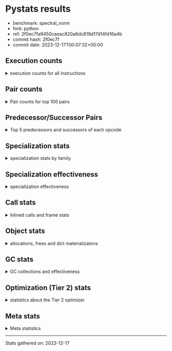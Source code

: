 
# Pystats results

- benchmark: spectral_norm
- fork: python
- ref: 2f0ec7fa9450caeac820a6dc819d17d14fd16a4b
- commit hash: 2f0ec7f
- commit date: 2023-12-17T00:07:32+00:00

## Execution counts

<details>
<summary> execution counts for all instructions </summary>

|Name | Count | Self | Cumulative | Miss ratio | 
|---|---:|---:|---:|---:|
| BINARY_OP_ADD_INT | 270,399,900 | 17.1% | 17.1% |  |
| LOAD_CONST | 216,736,240 | 13.7% | 30.9% |  |
| LOAD_FAST | 163,515,680 | 10.4% | 41.2% |  |
| LOAD_FAST_LOAD_FAST | 162,676,800 | 10.3% | 51.6% |  |
| BINARY_OP | 109,841,380 | 7.0% | 58.5% |  |
| STORE_FAST | 54,522,720 | 3.5% | 62.0% |  |
| FOR_ITER | 54,520,440 | 3.5% | 65.4% |  |
| JUMP_BACKWARD | 54,507,280 | 3.5% | 68.9% |  |
| STORE_FAST_STORE_FAST | 54,506,480 | 3.5% | 72.4% |  |
| UNPACK_SEQUENCE_TWO_TUPLE | 54,506,300 | 3.5% | 75.8% |  |
| CALL_PY_EXACT_ARGS | 54,503,840 | 3.5% | 79.3% | 0.3% |
| RETURN_VALUE | 54,500,960 | 3.5% | 82.7% |  |
| RESUME_CHECK | 54,500,820 | 3.5% | 86.2% |  |
| BINARY_OP_ADD_FLOAT | 54,100,720 | 3.4% | 89.6% | 0.8% |
| LOAD_GLOBAL_MODULE | 54,088,080 | 3.4% | 93.0% |  |
| BINARY_OP_MULTIPLY_INT | 54,079,980 | 3.4% | 96.5% |  |
| BINARY_OP_MULTIPLY_FLOAT | 52,463,760 | 3.3% | 99.8% | 0.0% |
| LOAD_GLOBAL_BUILTIN | 425,680 | 0.0% | 99.8% |  |
| CALL_BUILTIN_CLASS | 422,440 | 0.0% | 99.8% |  |
| FOR_ITER_RANGE | 420,180 | 0.0% | 99.9% |  |
| GET_ITER | 419,440 | 0.0% | 99.9% |  |
| PUSH_NULL | 416,400 | 0.0% | 99.9% |  |
| BUILD_TUPLE | 416,000 | 0.0% | 99.9% |  |
| LIST_APPEND | 416,000 | 0.0% | 100.0% |  |
| STORE_FAST_LOAD_FAST | 416,000 | 0.0% | 100.0% |  |
| SWAP | 9,600 | 0.0% | 100.0% |  |
| BUILD_LIST | 3,360 | 0.0% | 100.0% |  |
| LOAD_FAST_AND_CLEAR | 3,200 | 0.0% | 100.0% |  |
| CALL_LEN | 3,180 | 0.0% | 100.0% |  |
| CALL | 960 | 0.0% | 100.0% |  |
| LOAD_GLOBAL | 800 | 0.0% | 100.0% |  |
| LOAD_DEREF | 240 | 0.0% | 100.0% |  |
| UNPACK_SEQUENCE | 200 | 0.0% | 100.0% |  |
| LOAD_ATTR_MODULE | 180 | 0.0% | 100.0% |  |
| CALL_FUNCTION_EX | 160 | 0.0% | 100.0% |  |
| RESUME | 140 | 0.0% | 100.0% |  |
| LOAD_ATTR | 120 | 0.0% | 100.0% |  |
| NOP | 80 | 0.0% | 100.0% |  |
| POP_TOP | 80 | 0.0% | 100.0% |  |
| CALL_INTRINSIC_1 | 80 | 0.0% | 100.0% |  |
| COPY | 80 | 0.0% | 100.0% |  |
| COPY_FREE_VARS | 80 | 0.0% | 100.0% |  |
| LIST_EXTEND | 80 | 0.0% | 100.0% |  |
| LOAD_FAST_CHECK | 80 | 0.0% | 100.0% |  |
| BINARY_OP_SUBTRACT_FLOAT | 60 | 0.0% | 100.0% |  |


</details>

## Pair counts

<details>
<summary> Pair counts for top 100 pairs </summary>

|Pair | Count | Self | Cumulative | 
|---|---:|---:|---:|
| BINARY_OP_ADD_INT LOAD_CONST | 108,159,960 | 6.9% | 6.9% |
| LOAD_CONST BINARY_OP_ADD_INT | 108,159,920 | 6.9% | 13.7% |
| LOAD_FAST_LOAD_FAST BINARY_OP_ADD_INT | 108,159,920 | 6.9% | 20.6% |
| UNPACK_SEQUENCE_TWO_TUPLE STORE_FAST_STORE_FAST | 54,506,300 | 3.5% | 24.0% |
| CALL_PY_EXACT_ARGS RESUME_CHECK | 54,500,640 | 3.5% | 27.5% |
| BINARY_OP_ADD_FLOAT STORE_FAST | 54,092,880 | 3.4% | 30.9% |
| STORE_FAST JUMP_BACKWARD | 54,091,200 | 3.4% | 34.3% |
| JUMP_BACKWARD FOR_ITER | 54,090,460 | 3.4% | 37.8% |
| FOR_ITER UNPACK_SEQUENCE_TWO_TUPLE | 54,090,280 | 3.4% | 41.2% |
| LOAD_CONST BINARY_OP | 54,080,080 | 3.4% | 44.6% |
| BINARY_OP RETURN_VALUE | 54,080,020 | 3.4% | 48.1% |
| RETURN_VALUE LOAD_FAST | 54,080,000 | 3.4% | 51.5% |
| BINARY_OP LOAD_FAST | 54,080,000 | 3.4% | 54.9% |
| LOAD_CONST LOAD_FAST_LOAD_FAST | 54,080,000 | 3.4% | 58.3% |
| STORE_FAST_STORE_FAST LOAD_FAST | 54,080,000 | 3.4% | 61.8% |
| BINARY_OP_ADD_INT BINARY_OP | 54,080,000 | 3.4% | 65.2% |
| BINARY_OP_ADD_INT LOAD_FAST_LOAD_FAST | 54,079,980 | 3.4% | 68.6% |
| BINARY_OP_MULTIPLY_INT LOAD_CONST | 54,079,980 | 3.4% | 72.1% |
| RESUME_CHECK LOAD_CONST | 54,079,980 | 3.4% | 75.5% |
| LOAD_FAST BINARY_OP_ADD_INT | 54,079,960 | 3.4% | 78.9% |
| BINARY_OP_ADD_INT BINARY_OP_MULTIPLY_INT | 54,079,960 | 3.4% | 82.3% |
| LOAD_GLOBAL_MODULE LOAD_FAST_LOAD_FAST | 54,079,960 | 3.4% | 85.8% |
| LOAD_FAST LOAD_GLOBAL_MODULE | 54,079,920 | 3.4% | 89.2% |
| LOAD_FAST_LOAD_FAST CALL_PY_EXACT_ARGS | 54,079,920 | 3.4% | 92.6% |
| LOAD_FAST BINARY_OP_MULTIPLY_FLOAT | 52,463,620 | 3.3% | 96.0% |
| BINARY_OP_MULTIPLY_FLOAT BINARY_OP_ADD_FLOAT | 52,456,020 | 3.3% | 99.3% |
| BINARY_OP BINARY_OP_ADD_FLOAT | 1,644,700 | 0.1% | 99.4% |
| LOAD_FAST BINARY_OP | 1,637,260 | 0.1% | 99.5% |
| LOAD_GLOBAL_BUILTIN LOAD_FAST | 419,260 | 0.0% | 99.5% |
| CALL_BUILTIN_CLASS GET_ITER | 419,200 | 0.0% | 99.5% |
| LOAD_FAST CALL_BUILTIN_CLASS | 419,120 | 0.0% | 99.6% |
| JUMP_BACKWARD FOR_ITER_RANGE | 416,820 | 0.0% | 99.6% |
| GET_ITER FOR_ITER | 416,120 | 0.0% | 99.6% |
| PUSH_NULL LOAD_FAST_LOAD_FAST | 416,000 | 0.0% | 99.6% |
| RETURN_VALUE LIST_APPEND | 416,000 | 0.0% | 99.7% |
| FOR_ITER LOAD_FAST | 416,000 | 0.0% | 99.7% |
| LIST_APPEND JUMP_BACKWARD | 416,000 | 0.0% | 99.7% |
| LOAD_CONST STORE_FAST | 416,000 | 0.0% | 99.8% |
| LOAD_FAST RETURN_VALUE | 416,000 | 0.0% | 99.8% |
| LOAD_FAST_LOAD_FAST BUILD_TUPLE | 416,000 | 0.0% | 99.8% |
| STORE_FAST_LOAD_FAST PUSH_NULL | 416,000 | 0.0% | 99.8% |
| STORE_FAST_STORE_FAST LOAD_CONST | 416,000 | 0.0% | 99.9% |
| FOR_ITER_RANGE STORE_FAST_LOAD_FAST | 415,980 | 0.0% | 99.9% |
| BUILD_TUPLE CALL_PY_EXACT_ARGS | 415,960 | 0.0% | 99.9% |
| STORE_FAST LOAD_GLOBAL_BUILTIN | 415,960 | 0.0% | 99.9% |
| RESUME_CHECK LOAD_FAST | 415,960 | 0.0% | 100.0% |
| LOAD_FAST UNPACK_SEQUENCE_TWO_TUPLE | 415,920 | 0.0% | 100.0% |
| BINARY_OP BINARY_OP | 28,300 | 0.0% | 100.0% |
| LOAD_FAST_LOAD_FAST LOAD_FAST | 20,800 | 0.0% | 100.0% |
| FOR_ITER FOR_ITER | 13,840 | 0.0% | 100.0% |
| STORE_FAST LOAD_FAST_LOAD_FAST | 10,400 | 0.0% | 100.0% |
| STORE_FAST_STORE_FAST LOAD_FAST_LOAD_FAST | 10,400 | 0.0% | 100.0% |
| BINARY_OP STORE_FAST | 8,000 | 0.0% | 100.0% |
| BINARY_OP_ADD_FLOAT BINARY_OP | 7,840 | 0.0% | 100.0% |
| BINARY_OP_MULTIPLY_FLOAT BINARY_OP | 7,740 | 0.0% | 100.0% |
| LOAD_GLOBAL_BUILTIN LOAD_GLOBAL_BUILTIN | 6,320 | 0.0% | 100.0% |
| LOAD_GLOBAL_MODULE LOAD_GLOBAL_MODULE | 4,680 | 0.0% | 100.0% |
| GET_ITER LOAD_FAST_AND_CLEAR | 3,200 | 0.0% | 100.0% |
| BUILD_LIST SWAP | 3,200 | 0.0% | 100.0% |
| LOAD_FAST_AND_CLEAR SWAP | 3,200 | 0.0% | 100.0% |
| STORE_FAST RETURN_VALUE | 3,200 | 0.0% | 100.0% |
| SWAP BUILD_LIST | 3,200 | 0.0% | 100.0% |
| SWAP STORE_FAST | 3,200 | 0.0% | 100.0% |
| FOR_ITER_RANGE SWAP | 3,200 | 0.0% | 100.0% |
| RESUME_CHECK LOAD_GLOBAL_BUILTIN | 3,200 | 0.0% | 100.0% |
| SWAP FOR_ITER_RANGE | 3,180 | 0.0% | 100.0% |
| CALL_PY_EXACT_ARGS CALL_PY_EXACT_ARGS | 3,180 | 0.0% | 100.0% |
| CALL_BUILTIN_CLASS CALL_LEN | 3,160 | 0.0% | 100.0% |
| CALL_LEN CALL_BUILTIN_CLASS | 3,160 | 0.0% | 100.0% |
| LOAD_GLOBAL_MODULE LOAD_FAST | 3,140 | 0.0% | 100.0% |
| LOAD_FAST CALL_PY_EXACT_ARGS | 3,080 | 0.0% | 100.0% |
| RETURN_VALUE RETURN_VALUE | 1,680 | 0.0% | 100.0% |
| RETURN_VALUE STORE_FAST | 1,600 | 0.0% | 100.0% |
| RETURN_VALUE CALL_PY_EXACT_ARGS | 1,560 | 0.0% | 100.0% |
| STORE_FAST LOAD_GLOBAL_MODULE | 1,560 | 0.0% | 100.0% |
| RESUME_CHECK LOAD_GLOBAL_MODULE | 1,560 | 0.0% | 100.0% |
| FOR_ITER_RANGE STORE_FAST | 840 | 0.0% | 100.0% |
| LOAD_FAST CALL | 280 | 0.0% | 100.0% |
| PUSH_NULL CALL | 240 | 0.0% | 100.0% |
| LOAD_GLOBAL LOAD_GLOBAL_MODULE | 240 | 0.0% | 100.0% |
| STORE_FAST LOAD_GLOBAL | 240 | 0.0% | 100.0% |
| LOAD_ATTR_MODULE PUSH_NULL | 180 | 0.0% | 100.0% |
| PUSH_NULL LOAD_FAST | 160 | 0.0% | 100.0% |
| CALL GET_ITER | 160 | 0.0% | 100.0% |
| LOAD_DEREF PUSH_NULL | 160 | 0.0% | 100.0% |
| LOAD_GLOBAL LOAD_FAST | 160 | 0.0% | 100.0% |
| LOAD_GLOBAL LOAD_GLOBAL_BUILTIN | 160 | 0.0% | 100.0% |
| BINARY_OP BINARY_OP_MULTIPLY_FLOAT | 140 | 0.0% | 100.0% |
| CALL CALL_PY_EXACT_ARGS | 140 | 0.0% | 100.0% |
| GET_ITER FOR_ITER_RANGE | 120 | 0.0% | 100.0% |
| CALL CALL | 120 | 0.0% | 100.0% |
| CALL CALL_BUILTIN_CLASS | 120 | 0.0% | 100.0% |
| FOR_ITER UNPACK_SEQUENCE | 120 | 0.0% | 100.0% |
| LOAD_GLOBAL_MODULE LOAD_ATTR_MODULE | 120 | 0.0% | 100.0% |
| BINARY_OP BINARY_OP_ADD_INT | 100 | 0.0% | 100.0% |
| CALL STORE_FAST | 100 | 0.0% | 100.0% |
| LOAD_GLOBAL LOAD_GLOBAL | 100 | 0.0% | 100.0% |
| UNPACK_SEQUENCE STORE_FAST_STORE_FAST | 100 | 0.0% | 100.0% |
| UNPACK_SEQUENCE UNPACK_SEQUENCE_TWO_TUPLE | 100 | 0.0% | 100.0% |
| NOP LOAD_DEREF | 80 | 0.0% | 100.0% |


</details>

## Predecessor/Successor Pairs

<details>
<summary> Top 5 predecessors and successors of each opcode </summary>

### GET_ITER

<details>
<summary> Successors and predecessors for GET_ITER </summary>

|Predecessors | Count | Percentage | 
|---|---:|---:|
| CALL_BUILTIN_CLASS | 419,200 | 99.9% |
| CALL | 160 | 0.0% |
| LOAD_FAST | 80 | 0.0% |

|Successors | Count | Percentage | 
|---|---:|---:|
| FOR_ITER | 416,120 | 99.2% |
| LOAD_FAST_AND_CLEAR | 3,200 | 0.8% |
| FOR_ITER_RANGE | 120 | 0.0% |


</details>

### NOP

<details>
<summary> Successors and predecessors for NOP </summary>

|Predecessors | Count | Percentage | 
|---|---:|---:|
| POP_TOP | 80 | 100.0% |

|Successors | Count | Percentage | 
|---|---:|---:|
| LOAD_DEREF | 80 | 100.0% |


</details>

### POP_TOP

<details>
<summary> Successors and predecessors for POP_TOP </summary>

|Predecessors | Count | Percentage | 
|---|---:|---:|
| CALL | 80 | 100.0% |

|Successors | Count | Percentage | 
|---|---:|---:|
| NOP | 80 | 100.0% |


</details>

### PUSH_NULL

<details>
<summary> Successors and predecessors for PUSH_NULL </summary>

|Predecessors | Count | Percentage | 
|---|---:|---:|
| STORE_FAST_LOAD_FAST | 416,000 | 99.9% |
| LOAD_ATTR_MODULE | 180 | 0.0% |
| LOAD_DEREF | 160 | 0.0% |
| LOAD_ATTR | 60 | 0.0% |

|Successors | Count | Percentage | 
|---|---:|---:|
| LOAD_FAST_LOAD_FAST | 416,000 | 99.9% |
| CALL | 240 | 0.1% |
| LOAD_FAST | 160 | 0.0% |


</details>

### RETURN_VALUE

<details>
<summary> Successors and predecessors for RETURN_VALUE </summary>

|Predecessors | Count | Percentage | 
|---|---:|---:|
| BINARY_OP | 54,080,020 | 99.2% |
| LOAD_FAST | 416,000 | 0.8% |
| STORE_FAST | 3,200 | 0.0% |
| RETURN_VALUE | 1,680 | 0.0% |
| BINARY_OP_SUBTRACT_FLOAT | 60 | 0.0% |

|Successors | Count | Percentage | 
|---|---:|---:|
| LOAD_FAST | 54,080,000 | 99.2% |
| LIST_APPEND | 416,000 | 0.8% |
| RETURN_VALUE | 1,680 | 0.0% |
| STORE_FAST | 1,600 | 0.0% |
| CALL_PY_EXACT_ARGS | 1,560 | 0.0% |


</details>

### BINARY_OP

<details>
<summary> Successors and predecessors for BINARY_OP </summary>

|Predecessors | Count | Percentage | 
|---|---:|---:|
| LOAD_CONST | 54,080,080 | 49.2% |
| BINARY_OP_ADD_INT | 54,080,000 | 49.2% |
| LOAD_FAST | 1,637,260 | 1.5% |
| BINARY_OP | 28,300 | 0.0% |
| BINARY_OP_ADD_FLOAT | 7,840 | 0.0% |

|Successors | Count | Percentage | 
|---|---:|---:|
| RETURN_VALUE | 54,080,020 | 49.2% |
| LOAD_FAST | 54,080,000 | 49.2% |
| BINARY_OP_ADD_FLOAT | 1,644,700 | 1.5% |
| BINARY_OP | 28,300 | 0.0% |
| STORE_FAST | 8,000 | 0.0% |


</details>

### BUILD_LIST

<details>
<summary> Successors and predecessors for BUILD_LIST </summary>

|Predecessors | Count | Percentage | 
|---|---:|---:|
| SWAP | 3,200 | 95.2% |
| LOAD_CONST | 80 | 2.4% |
| LOAD_FAST | 80 | 2.4% |

|Successors | Count | Percentage | 
|---|---:|---:|
| SWAP | 3,200 | 95.2% |
| LOAD_DEREF | 80 | 2.4% |
| LOAD_GLOBAL | 40 | 1.2% |
| LOAD_GLOBAL_MODULE | 40 | 1.2% |


</details>

### BUILD_TUPLE

<details>
<summary> Successors and predecessors for BUILD_TUPLE </summary>

|Predecessors | Count | Percentage | 
|---|---:|---:|
| LOAD_FAST_LOAD_FAST | 416,000 | 100.0% |

|Successors | Count | Percentage | 
|---|---:|---:|
| CALL_PY_EXACT_ARGS | 415,960 | 100.0% |
| CALL | 40 | 0.0% |


</details>

### CALL

<details>
<summary> Successors and predecessors for CALL </summary>

|Predecessors | Count | Percentage | 
|---|---:|---:|
| LOAD_FAST | 280 | 29.2% |
| PUSH_NULL | 240 | 25.0% |
| CALL | 120 | 12.5% |
| LOAD_FAST_CHECK | 80 | 8.3% |
| LOAD_FAST_LOAD_FAST | 80 | 8.3% |

|Successors | Count | Percentage | 
|---|---:|---:|
| GET_ITER | 160 | 16.7% |
| CALL_PY_EXACT_ARGS | 140 | 14.6% |
| CALL | 120 | 12.5% |
| CALL_BUILTIN_CLASS | 120 | 12.5% |
| STORE_FAST | 100 | 10.4% |


</details>

### CALL_FUNCTION_EX

<details>
<summary> Successors and predecessors for CALL_FUNCTION_EX </summary>

|Predecessors | Count | Percentage | 
|---|---:|---:|
| CALL_INTRINSIC_1 | 80 | 50.0% |
| LOAD_FAST | 80 | 50.0% |

|Successors | Count | Percentage | 
|---|---:|---:|
| COPY_FREE_VARS | 80 | 50.0% |
| RESUME_CHECK | 60 | 37.5% |
| RESUME | 20 | 12.5% |


</details>

### CALL_INTRINSIC_1

<details>
<summary> Successors and predecessors for CALL_INTRINSIC_1 </summary>

|Predecessors | Count | Percentage | 
|---|---:|---:|
| LIST_EXTEND | 80 | 100.0% |

|Successors | Count | Percentage | 
|---|---:|---:|
| CALL_FUNCTION_EX | 80 | 100.0% |


</details>

### COPY

<details>
<summary> Successors and predecessors for COPY </summary>

|Predecessors | Count | Percentage | 
|---|---:|---:|
| LOAD_CONST | 80 | 100.0% |

|Successors | Count | Percentage | 
|---|---:|---:|
| STORE_FAST_STORE_FAST | 80 | 100.0% |


</details>

### COPY_FREE_VARS

<details>
<summary> Successors and predecessors for COPY_FREE_VARS </summary>

|Predecessors | Count | Percentage | 
|---|---:|---:|
| CALL_FUNCTION_EX | 80 | 100.0% |

|Successors | Count | Percentage | 
|---|---:|---:|
| RESUME_CHECK | 60 | 75.0% |
| RESUME | 20 | 25.0% |


</details>

### FOR_ITER

<details>
<summary> Successors and predecessors for FOR_ITER </summary>

|Predecessors | Count | Percentage | 
|---|---:|---:|
| JUMP_BACKWARD | 54,090,460 | 99.2% |
| GET_ITER | 416,120 | 0.8% |
| FOR_ITER | 13,840 | 0.0% |
| SWAP | 20 | 0.0% |

|Successors | Count | Percentage | 
|---|---:|---:|
| UNPACK_SEQUENCE_TWO_TUPLE | 54,090,280 | 99.2% |
| LOAD_FAST | 416,000 | 0.8% |
| FOR_ITER | 13,840 | 0.0% |
| UNPACK_SEQUENCE | 120 | 0.0% |
| JUMP_BACKWARD | 80 | 0.0% |


</details>

### JUMP_BACKWARD

<details>
<summary> Successors and predecessors for JUMP_BACKWARD </summary>

|Predecessors | Count | Percentage | 
|---|---:|---:|
| STORE_FAST | 54,091,200 | 99.2% |
| LIST_APPEND | 416,000 | 0.8% |
| FOR_ITER | 80 | 0.0% |

|Successors | Count | Percentage | 
|---|---:|---:|
| FOR_ITER | 54,090,460 | 99.2% |
| FOR_ITER_RANGE | 416,820 | 0.8% |


</details>

### LIST_APPEND

<details>
<summary> Successors and predecessors for LIST_APPEND </summary>

|Predecessors | Count | Percentage | 
|---|---:|---:|
| RETURN_VALUE | 416,000 | 100.0% |

|Successors | Count | Percentage | 
|---|---:|---:|
| JUMP_BACKWARD | 416,000 | 100.0% |


</details>

### LIST_EXTEND

<details>
<summary> Successors and predecessors for LIST_EXTEND </summary>

|Predecessors | Count | Percentage | 
|---|---:|---:|
| LOAD_DEREF | 80 | 100.0% |

|Successors | Count | Percentage | 
|---|---:|---:|
| CALL_INTRINSIC_1 | 80 | 100.0% |


</details>

### LOAD_ATTR

<details>
<summary> Successors and predecessors for LOAD_ATTR </summary>

|Predecessors | Count | Percentage | 
|---|---:|---:|
| LOAD_GLOBAL | 60 | 50.0% |
| LOAD_GLOBAL_MODULE | 60 | 50.0% |

|Successors | Count | Percentage | 
|---|---:|---:|
| PUSH_NULL | 60 | 50.0% |
| LOAD_ATTR_MODULE | 60 | 50.0% |


</details>

### LOAD_CONST

<details>
<summary> Successors and predecessors for LOAD_CONST </summary>

|Predecessors | Count | Percentage | 
|---|---:|---:|
| BINARY_OP_ADD_INT | 108,159,960 | 49.9% |
| BINARY_OP_MULTIPLY_INT | 54,079,980 | 25.0% |
| RESUME_CHECK | 54,079,980 | 25.0% |
| STORE_FAST_STORE_FAST | 416,000 | 0.2% |
| STORE_FAST | 80 | 0.0% |

|Successors | Count | Percentage | 
|---|---:|---:|
| BINARY_OP_ADD_INT | 108,159,920 | 49.9% |
| BINARY_OP | 54,080,080 | 25.0% |
| LOAD_FAST_LOAD_FAST | 54,080,000 | 25.0% |
| STORE_FAST | 416,000 | 0.2% |
| BUILD_LIST | 80 | 0.0% |


</details>

### LOAD_DEREF

<details>
<summary> Successors and predecessors for LOAD_DEREF </summary>

|Predecessors | Count | Percentage | 
|---|---:|---:|
| NOP | 80 | 33.3% |
| BUILD_LIST | 80 | 33.3% |
| RESUME_CHECK | 60 | 25.0% |
| RESUME | 20 | 8.3% |

|Successors | Count | Percentage | 
|---|---:|---:|
| PUSH_NULL | 160 | 66.7% |
| LIST_EXTEND | 80 | 33.3% |


</details>

### LOAD_FAST

<details>
<summary> Successors and predecessors for LOAD_FAST </summary>

|Predecessors | Count | Percentage | 
|---|---:|---:|
| RETURN_VALUE | 54,080,000 | 33.1% |
| BINARY_OP | 54,080,000 | 33.1% |
| STORE_FAST_STORE_FAST | 54,080,000 | 33.1% |
| LOAD_GLOBAL_BUILTIN | 419,260 | 0.3% |
| FOR_ITER | 416,000 | 0.3% |

|Successors | Count | Percentage | 
|---|---:|---:|
| BINARY_OP_ADD_INT | 54,079,960 | 33.1% |
| LOAD_GLOBAL_MODULE | 54,079,920 | 33.1% |
| BINARY_OP_MULTIPLY_FLOAT | 52,463,620 | 32.1% |
| BINARY_OP | 1,637,260 | 1.0% |
| CALL_BUILTIN_CLASS | 419,120 | 0.3% |


</details>

### LOAD_FAST_AND_CLEAR

<details>
<summary> Successors and predecessors for LOAD_FAST_AND_CLEAR </summary>

|Predecessors | Count | Percentage | 
|---|---:|---:|
| GET_ITER | 3,200 | 100.0% |

|Successors | Count | Percentage | 
|---|---:|---:|
| SWAP | 3,200 | 100.0% |


</details>

### LOAD_FAST_CHECK

<details>
<summary> Successors and predecessors for LOAD_FAST_CHECK </summary>

|Predecessors | Count | Percentage | 
|---|---:|---:|
| LOAD_FAST | 80 | 100.0% |

|Successors | Count | Percentage | 
|---|---:|---:|
| CALL | 80 | 100.0% |


</details>

### LOAD_FAST_LOAD_FAST

<details>
<summary> Successors and predecessors for LOAD_FAST_LOAD_FAST </summary>

|Predecessors | Count | Percentage | 
|---|---:|---:|
| LOAD_CONST | 54,080,000 | 33.2% |
| BINARY_OP_ADD_INT | 54,079,980 | 33.2% |
| LOAD_GLOBAL_MODULE | 54,079,960 | 33.2% |
| PUSH_NULL | 416,000 | 0.3% |
| STORE_FAST | 10,400 | 0.0% |

|Successors | Count | Percentage | 
|---|---:|---:|
| BINARY_OP_ADD_INT | 108,159,920 | 66.5% |
| CALL_PY_EXACT_ARGS | 54,079,920 | 33.2% |
| BUILD_TUPLE | 416,000 | 0.3% |
| LOAD_FAST | 20,800 | 0.0% |
| BINARY_OP | 80 | 0.0% |


</details>

### LOAD_GLOBAL

<details>
<summary> Successors and predecessors for LOAD_GLOBAL </summary>

|Predecessors | Count | Percentage | 
|---|---:|---:|
| STORE_FAST | 240 | 30.0% |
| LOAD_GLOBAL | 100 | 12.5% |
| LOAD_FAST | 80 | 10.0% |
| RESUME | 60 | 7.5% |
| LOAD_GLOBAL_MODULE | 60 | 7.5% |

|Successors | Count | Percentage | 
|---|---:|---:|
| LOAD_GLOBAL_MODULE | 240 | 30.0% |
| LOAD_FAST | 160 | 20.0% |
| LOAD_GLOBAL_BUILTIN | 160 | 20.0% |
| LOAD_GLOBAL | 100 | 12.5% |
| LOAD_ATTR | 60 | 7.5% |


</details>

### STORE_FAST

<details>
<summary> Successors and predecessors for STORE_FAST </summary>

|Predecessors | Count | Percentage | 
|---|---:|---:|
| BINARY_OP_ADD_FLOAT | 54,092,880 | 99.2% |
| LOAD_CONST | 416,000 | 0.8% |
| BINARY_OP | 8,000 | 0.0% |
| SWAP | 3,200 | 0.0% |
| RETURN_VALUE | 1,600 | 0.0% |

|Successors | Count | Percentage | 
|---|---:|---:|
| JUMP_BACKWARD | 54,091,200 | 99.2% |
| LOAD_GLOBAL_BUILTIN | 415,960 | 0.8% |
| LOAD_FAST_LOAD_FAST | 10,400 | 0.0% |
| RETURN_VALUE | 3,200 | 0.0% |
| LOAD_GLOBAL_MODULE | 1,560 | 0.0% |


</details>

### STORE_FAST_LOAD_FAST

<details>
<summary> Successors and predecessors for STORE_FAST_LOAD_FAST </summary>

|Predecessors | Count | Percentage | 
|---|---:|---:|
| FOR_ITER_RANGE | 415,980 | 100.0% |
| FOR_ITER | 20 | 0.0% |

|Successors | Count | Percentage | 
|---|---:|---:|
| PUSH_NULL | 416,000 | 100.0% |


</details>

### STORE_FAST_STORE_FAST

<details>
<summary> Successors and predecessors for STORE_FAST_STORE_FAST </summary>

|Predecessors | Count | Percentage | 
|---|---:|---:|
| UNPACK_SEQUENCE_TWO_TUPLE | 54,506,300 | 100.0% |
| UNPACK_SEQUENCE | 100 | 0.0% |
| COPY | 80 | 0.0% |

|Successors | Count | Percentage | 
|---|---:|---:|
| LOAD_FAST | 54,080,000 | 99.2% |
| LOAD_CONST | 416,000 | 0.8% |
| LOAD_FAST_LOAD_FAST | 10,400 | 0.0% |
| LOAD_GLOBAL | 40 | 0.0% |
| LOAD_GLOBAL_BUILTIN | 40 | 0.0% |


</details>

### SWAP

<details>
<summary> Successors and predecessors for SWAP </summary>

|Predecessors | Count | Percentage | 
|---|---:|---:|
| BUILD_LIST | 3,200 | 33.3% |
| LOAD_FAST_AND_CLEAR | 3,200 | 33.3% |
| FOR_ITER_RANGE | 3,200 | 33.3% |

|Successors | Count | Percentage | 
|---|---:|---:|
| BUILD_LIST | 3,200 | 33.3% |
| STORE_FAST | 3,200 | 33.3% |
| FOR_ITER_RANGE | 3,180 | 33.1% |
| FOR_ITER | 20 | 0.2% |


</details>

### UNPACK_SEQUENCE

<details>
<summary> Successors and predecessors for UNPACK_SEQUENCE </summary>

|Predecessors | Count | Percentage | 
|---|---:|---:|
| FOR_ITER | 120 | 60.0% |
| LOAD_FAST | 80 | 40.0% |

|Successors | Count | Percentage | 
|---|---:|---:|
| STORE_FAST_STORE_FAST | 100 | 50.0% |
| UNPACK_SEQUENCE_TWO_TUPLE | 100 | 50.0% |


</details>

### RESUME

<details>
<summary> Successors and predecessors for RESUME </summary>

|Predecessors | Count | Percentage | 
|---|---:|---:|
| CALL | 80 | 57.1% |
| CALL_FUNCTION_EX | 20 | 14.3% |
| COPY_FREE_VARS | 20 | 14.3% |
| CALL_PY_EXACT_ARGS | 20 | 14.3% |

|Successors | Count | Percentage | 
|---|---:|---:|
| LOAD_GLOBAL | 60 | 42.9% |
| LOAD_FAST | 40 | 28.6% |
| LOAD_CONST | 20 | 14.3% |
| LOAD_DEREF | 20 | 14.3% |


</details>

### BINARY_OP_ADD_FLOAT

<details>
<summary> Successors and predecessors for BINARY_OP_ADD_FLOAT </summary>

|Predecessors | Count | Percentage | 
|---|---:|---:|
| BINARY_OP_MULTIPLY_FLOAT | 52,456,020 | 97.0% |
| BINARY_OP | 1,644,700 | 3.0% |

|Successors | Count | Percentage | 
|---|---:|---:|
| STORE_FAST | 54,092,880 | 100.0% |
| BINARY_OP | 7,840 | 0.0% |


</details>

### BINARY_OP_ADD_INT

<details>
<summary> Successors and predecessors for BINARY_OP_ADD_INT </summary>

|Predecessors | Count | Percentage | 
|---|---:|---:|
| LOAD_CONST | 108,159,920 | 40.0% |
| LOAD_FAST_LOAD_FAST | 108,159,920 | 40.0% |
| LOAD_FAST | 54,079,960 | 20.0% |
| BINARY_OP | 100 | 0.0% |

|Successors | Count | Percentage | 
|---|---:|---:|
| LOAD_CONST | 108,159,960 | 40.0% |
| BINARY_OP | 54,080,000 | 20.0% |
| LOAD_FAST_LOAD_FAST | 54,079,980 | 20.0% |
| BINARY_OP_MULTIPLY_INT | 54,079,960 | 20.0% |


</details>

### BINARY_OP_MULTIPLY_FLOAT

<details>
<summary> Successors and predecessors for BINARY_OP_MULTIPLY_FLOAT </summary>

|Predecessors | Count | Percentage | 
|---|---:|---:|
| LOAD_FAST | 52,463,620 | 100.0% |
| BINARY_OP | 140 | 0.0% |

|Successors | Count | Percentage | 
|---|---:|---:|
| BINARY_OP_ADD_FLOAT | 52,456,020 | 100.0% |
| BINARY_OP | 7,740 | 0.0% |


</details>

### BINARY_OP_MULTIPLY_INT

<details>
<summary> Successors and predecessors for BINARY_OP_MULTIPLY_INT </summary>

|Predecessors | Count | Percentage | 
|---|---:|---:|
| BINARY_OP_ADD_INT | 54,079,960 | 100.0% |
| BINARY_OP | 20 | 0.0% |

|Successors | Count | Percentage | 
|---|---:|---:|
| LOAD_CONST | 54,079,980 | 100.0% |


</details>

### BINARY_OP_SUBTRACT_FLOAT

<details>
<summary> Successors and predecessors for BINARY_OP_SUBTRACT_FLOAT </summary>

|Predecessors | Count | Percentage | 
|---|---:|---:|
| LOAD_FAST | 40 | 66.7% |
| BINARY_OP | 20 | 33.3% |

|Successors | Count | Percentage | 
|---|---:|---:|
| RETURN_VALUE | 60 | 100.0% |


</details>

### CALL_BUILTIN_CLASS

<details>
<summary> Successors and predecessors for CALL_BUILTIN_CLASS </summary>

|Predecessors | Count | Percentage | 
|---|---:|---:|
| LOAD_FAST | 419,120 | 99.2% |
| CALL_LEN | 3,160 | 0.7% |
| CALL | 120 | 0.0% |
| LOAD_CONST | 40 | 0.0% |

|Successors | Count | Percentage | 
|---|---:|---:|
| GET_ITER | 419,200 | 99.2% |
| CALL_LEN | 3,160 | 0.7% |
| STORE_FAST | 60 | 0.0% |
| CALL | 20 | 0.0% |


</details>

### CALL_LEN

<details>
<summary> Successors and predecessors for CALL_LEN </summary>

|Predecessors | Count | Percentage | 
|---|---:|---:|
| CALL_BUILTIN_CLASS | 3,160 | 99.4% |
| CALL | 20 | 0.6% |

|Successors | Count | Percentage | 
|---|---:|---:|
| CALL_BUILTIN_CLASS | 3,160 | 99.4% |
| CALL | 20 | 0.6% |


</details>

### CALL_PY_EXACT_ARGS

<details>
<summary> Successors and predecessors for CALL_PY_EXACT_ARGS </summary>

|Predecessors | Count | Percentage | 
|---|---:|---:|
| LOAD_FAST_LOAD_FAST | 54,079,920 | 99.2% |
| BUILD_TUPLE | 415,960 | 0.8% |
| CALL_PY_EXACT_ARGS | 3,180 | 0.0% |
| LOAD_FAST | 3,080 | 0.0% |
| RETURN_VALUE | 1,560 | 0.0% |

|Successors | Count | Percentage | 
|---|---:|---:|
| RESUME_CHECK | 54,500,640 | 100.0% |
| CALL_PY_EXACT_ARGS | 3,180 | 0.0% |
| RESUME | 20 | 0.0% |


</details>

### FOR_ITER_RANGE

<details>
<summary> Successors and predecessors for FOR_ITER_RANGE </summary>

|Predecessors | Count | Percentage | 
|---|---:|---:|
| JUMP_BACKWARD | 416,820 | 99.2% |
| SWAP | 3,180 | 0.8% |
| GET_ITER | 120 | 0.0% |
| FOR_ITER | 60 | 0.0% |

|Successors | Count | Percentage | 
|---|---:|---:|
| STORE_FAST_LOAD_FAST | 415,980 | 99.0% |
| SWAP | 3,200 | 0.8% |
| STORE_FAST | 840 | 0.2% |
| LOAD_CONST | 80 | 0.0% |
| LOAD_GLOBAL | 40 | 0.0% |


</details>

### LOAD_ATTR_MODULE

<details>
<summary> Successors and predecessors for LOAD_ATTR_MODULE </summary>

|Predecessors | Count | Percentage | 
|---|---:|---:|
| LOAD_GLOBAL_MODULE | 120 | 66.7% |
| LOAD_ATTR | 60 | 33.3% |

|Successors | Count | Percentage | 
|---|---:|---:|
| PUSH_NULL | 180 | 100.0% |


</details>

### LOAD_GLOBAL_BUILTIN

<details>
<summary> Successors and predecessors for LOAD_GLOBAL_BUILTIN </summary>

|Predecessors | Count | Percentage | 
|---|---:|---:|
| STORE_FAST | 415,960 | 97.7% |
| LOAD_GLOBAL_BUILTIN | 6,320 | 1.5% |
| RESUME_CHECK | 3,200 | 0.8% |
| LOAD_GLOBAL | 160 | 0.0% |
| STORE_FAST_STORE_FAST | 40 | 0.0% |

|Successors | Count | Percentage | 
|---|---:|---:|
| LOAD_FAST | 419,260 | 98.5% |
| LOAD_GLOBAL_BUILTIN | 6,320 | 1.5% |
| LOAD_CONST | 60 | 0.0% |
| LOAD_GLOBAL | 40 | 0.0% |


</details>

### LOAD_GLOBAL_MODULE

<details>
<summary> Successors and predecessors for LOAD_GLOBAL_MODULE </summary>

|Predecessors | Count | Percentage | 
|---|---:|---:|
| LOAD_FAST | 54,079,920 | 100.0% |
| LOAD_GLOBAL_MODULE | 4,680 | 0.0% |
| STORE_FAST | 1,560 | 0.0% |
| RESUME_CHECK | 1,560 | 0.0% |
| LOAD_GLOBAL | 240 | 0.0% |

|Successors | Count | Percentage | 
|---|---:|---:|
| LOAD_FAST_LOAD_FAST | 54,079,960 | 100.0% |
| LOAD_GLOBAL_MODULE | 4,680 | 0.0% |
| LOAD_FAST | 3,140 | 0.0% |
| LOAD_ATTR_MODULE | 120 | 0.0% |
| BINARY_OP | 60 | 0.0% |


</details>

### RESUME_CHECK

<details>
<summary> Successors and predecessors for RESUME_CHECK </summary>

|Predecessors | Count | Percentage | 
|---|---:|---:|
| CALL_PY_EXACT_ARGS | 54,500,640 | 100.0% |
| CALL | 60 | 0.0% |
| CALL_FUNCTION_EX | 60 | 0.0% |
| COPY_FREE_VARS | 60 | 0.0% |

|Successors | Count | Percentage | 
|---|---:|---:|
| LOAD_CONST | 54,079,980 | 99.2% |
| LOAD_FAST | 415,960 | 0.8% |
| LOAD_GLOBAL_BUILTIN | 3,200 | 0.0% |
| LOAD_GLOBAL_MODULE | 1,560 | 0.0% |
| LOAD_DEREF | 60 | 0.0% |


</details>

### UNPACK_SEQUENCE_TWO_TUPLE

<details>
<summary> Successors and predecessors for UNPACK_SEQUENCE_TWO_TUPLE </summary>

|Predecessors | Count | Percentage | 
|---|---:|---:|
| FOR_ITER | 54,090,280 | 99.2% |
| LOAD_FAST | 415,920 | 0.8% |
| UNPACK_SEQUENCE | 100 | 0.0% |

|Successors | Count | Percentage | 
|---|---:|---:|
| STORE_FAST_STORE_FAST | 54,506,300 | 100.0% |


</details>


</details>

## Specialization stats

<details>
<summary> specialization stats by family </summary>

### BINARY_OP

<details>
<summary> specialization stats for BINARY_OP family </summary>

|Kind | Count | Ratio | 
|---|---:|---:|
|     deferred | 110,216,600 | 20.4% |
|          hit | 430,625,160 | 79.6% |
|         miss | 419,260 | 0.1% |

| | Count | Ratio | 
|---|---:|---:|
| Success | 8,200 | 18.6% |
| Failure | 35,840 | 81.4% |

|Failure kind | Count | Ratio | 
|---|---:|---:|
| floor divide | 13,400 | 37.4% |
| true divide different types | 13,400 | 37.4% |
| add different types | 7,840 | 21.9% |
| multiply different types | 1,200 | 3.3% |


</details>

### CALL

<details>
<summary> specialization stats for CALL family </summary>

|Kind | Count | Ratio | 
|---|---:|---:|
|     deferred | 165,960 | 0.3% |
|          hit | 54,760,920 | 99.7% |
|         miss | 168,540 | 0.3% |

| | Count | Ratio | 
|---|---:|---:|
| Success | 3,460 | 97.7% |
| Failure | 80 | 2.3% |

|Failure kind | Count | Ratio | 
|---|---:|---:|
| cfunc noargs | 60 | 75.0% |
| class no vectorcall | 20 | 25.0% |


</details>

### FOR_ITER

<details>
<summary> specialization stats for FOR_ITER family </summary>

|Kind | Count | Ratio | 
|---|---:|---:|
|     deferred | 54,506,540 | 99.2% |
|          hit | 420,180 | 0.8% |

| | Count | Ratio | 
|---|---:|---:|
| Success | 60 | 0.4% |
| Failure | 13,840 | 99.6% |

|Failure kind | Count | Ratio | 
|---|---:|---:|
| enumerate | 13,680 | 98.8% |
| zip | 160 | 1.2% |


</details>

### LOAD_ATTR

<details>
<summary> specialization stats for LOAD_ATTR family </summary>

|Kind | Count | Ratio | 
|---|---:|---:|
|     deferred | 60 | 20.0% |
|          hit | 180 | 60.0% |

| | Count | Ratio | 
|---|---:|---:|
| Success | 60 | 100.0% |
| Failure | 0 | 0.0% |


</details>

### LOAD_GLOBAL

<details>
<summary> specialization stats for LOAD_GLOBAL family </summary>

|Kind | Count | Ratio | 
|---|---:|---:|
|     deferred | 400 | 0.0% |
|          hit | 54,513,760 | 100.0% |

| | Count | Ratio | 
|---|---:|---:|
| Success | 400 | 100.0% |
| Failure | 0 | 0.0% |


</details>

### UNPACK_SEQUENCE

<details>
<summary> specialization stats for UNPACK_SEQUENCE family </summary>

|Kind | Count | Ratio | 
|---|---:|---:|
|     deferred | 100 | 0.0% |
|          hit | 54,506,300 | 100.0% |

| | Count | Ratio | 
|---|---:|---:|
| Success | 100 | 100.0% |
| Failure | 0 | 0.0% |


</details>


</details>

## Specialization effectiveness

<details>
<summary> specialization effectiveness </summary>

|Instructions | Count | Ratio | 
|---|---:|---:|
| Basic | 763,067,260 | 48.4% |
| Not specialized | 164,363,900 | 10.4% |
| Specialized hits | 649,327,320 | 41.2% |
| Specialized misses | 587,800 | 0.0% |

### Deferred by instruction

<details>
<summary> deferred by instruction </summary>

|Name | Count | Ratio | 
|---|---:|---:|
| BINARY_OP | 110,216,600 | 66.8% |
| FOR_ITER | 54,506,540 | 33.1% |
| CALL | 165,960 | 0.1% |
| LOAD_GLOBAL | 400 | 0.0% |
| UNPACK_SEQUENCE | 100 | 0.0% |
| LOAD_ATTR | 60 | 0.0% |
| BINARY_SLICE | 0 | 0.0% |
| STORE_SLICE | 0 | 0.0% |
| BINARY_OP_INPLACE_ADD_UNICODE | 0 | 0.0% |
| BINARY_SUBSCR | 0 | 0.0% |


</details>

### Misses by instruction

<details>
<summary> misses by instruction </summary>

|Name | Count | Ratio | 
|---|---:|---:|
| BINARY_OP_ADD_FLOAT | 416,080 | 70.8% |
| CALL_PY_EXACT_ARGS | 168,540 | 28.7% |
| BINARY_OP_MULTIPLY_FLOAT | 3,180 | 0.5% |
| GET_ITER | 0 | 0.0% |
| NOP | 0 | 0.0% |
| POP_TOP | 0 | 0.0% |
| PUSH_NULL | 0 | 0.0% |
| RETURN_VALUE | 0 | 0.0% |
| BUILD_LIST | 0 | 0.0% |
| BUILD_TUPLE | 0 | 0.0% |


</details>


</details>

## Call stats

<details>
<summary> Inlined calls and frame stats </summary>

| | Count | Ratio | 
|---|---:|---:|
| Calls to PyEval_EvalDefault | 0 | 0.0% |
| Calls to Python functions inlined | 54,500,960 | 100.0% |
| Calls via PyEval_EvalFrame (total) | 0 | 0.0% |
| Calls via PyEval_EvalFrame (vector) | 0 | 0.0% |
| Calls via PyEval_EvalFrame (generator) | 0 | 0.0% |
| Calls via PyEval_EvalFrame (legacy) | 0 | 0.0% |
| Calls via PyEval_EvalFrame (function vectorcall) | 0 | 0.0% |
| Calls via PyEval_EvalFrame (build class) | 0 | 0.0% |
| Calls via PyEval_EvalFrame (slot) | 0 | 0.0% |
| Calls via PyEval_EvalFrame (function ex) | 160 | 0.0% |
| Calls via PyEval_EvalFrame (api) | 0 | 0.0% |
| Calls via PyEval_EvalFrame (method) | 0 | 0.0% |
| Frame objects created | 0 | 0.0% |
| Frames pushed | 54,335,300 | 99.7% |


</details>

## Object stats

<details>
<summary> allocations, frees and dict materializatons </summary>

| | Count | Ratio | 
|---|---:|---:|
| Allocations from freelist | 56,733,460 | 20.9% |
| Frees to freelist | 56,736,720 |  |
| Allocations | 214,503,720 | 79.1% |
| Allocations to 512 bytes | 214,500,440 | 79.1% |
| Allocations to 4 kbytes | 3,280 | 0.0% |
| Allocations over 4 kbytes | 0 | 0.0% |
| Frees | 214,503,580 |  |
| New values | 0 |  |
| Interpreter increfs | 324,378,720 | 75.0% |
| Interpreter decrefs | 648,454,620 | 92.2% |
| Increfs | 108,080,800 | 25.0% |
| Decrefs | 55,238,560 | 7.8% |
| Materialize dict (on request) | 0 |  |
| Materialize dict (new key) | 0 |  |
| Materialize dict (too big) | 0 |  |
| Materialize dict (str subclass) | 0 |  |
| Dematerialize dict | 0 |  |
| Method cache hits | 40 |  |
| Method cache misses | 20 |  |
| Method cache collisions | 20 |  |
| Method cache dunder hits | 0 |  |
| Method cache dunder misses | 0 |  |


</details>

## GC stats

<details>
<summary> GC collections and effectiveness </summary>

|Generation | Collections | Objects collected | Object visits | 
|---:|---:|---:|---:|
| 0 | 0 | 0 | 0 |
| 1 | 0 | 0 | 0 |
| 2 | 0 | 0 | 0 |


</details>

## Optimization (Tier 2) stats

<details>
<summary> statistics about the Tier 2 optimizer </summary>

| | Count | Ratio | 
|---|---:|---:|
| Optimization attempts | 0 |  |
| Traces created | 0 |  |
| Trace stack overflow | 0 |  |
| Trace stack underflow | 0 |  |
| Trace too long | 0 |  |
| Trace too short | 0 |  |
| Inner loop found | 0 |  |
| Recursive call | 0 |  |
| Low confidence | 0 |  |
| Traces executed | 0 |  |
| Uops executed | 0 |  |

### Trace length histogram

<details>
<summary> trace length histogram </summary>

|Range | Count | Ratio | 
|---|---:|---:|
| <= 1 | 0 |  |


</details>

### Optimized trace length histogram

<details>
<summary> optimized trace length histogram </summary>

|Range | Count | Ratio | 
|---|---:|---:|
| <= 1 | 0 |  |


</details>

### Trace run length histogram

<details>
<summary> trace run length histogram </summary>

|Range | Count | Ratio | 
|---|---:|---:|
| <= 1 | 0 |  |


</details>

### Uop execution stats

<details>
<summary> uop execution stats </summary>


</details>

### Unsupported opcodes

<details>
<summary> unsupported opcodes </summary>


</details>


</details>

## Meta stats

<details>
<summary> Meta statistics </summary>

| | Count | 
|---|---:|
| Number of data files | 20 |


</details>

---
Stats gathered on: 2023-12-17
